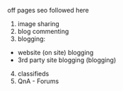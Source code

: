 off pages seo followed here

1. image sharing
2. blog commenting
3. blogging:
- website (on site) blogging
- 3rd party site blogging (blogging)
4. classifieds
5. QnA - Forums
